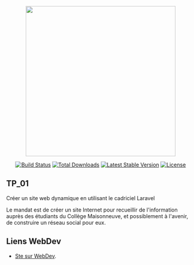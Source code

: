 <p align="center"><a href="https://laravel.com" target="_blank"><img src="https://raw.githubusercontent.com/laravel/art/master/logo-lockup/5%20SVG/2%20CMYK/1%20Full%20Color/laravel-logolockup-cmyk-red.svg" width="400"></a></p>

<p align="center">
<a href="https://travis-ci.org/laravel/framework"><img src="https://travis-ci.org/laravel/framework.svg" alt="Build Status"></a>
<a href="https://packagist.org/packages/laravel/framework"><img src="https://img.shields.io/packagist/dt/laravel/framework" alt="Total Downloads"></a>
<a href="https://packagist.org/packages/laravel/framework"><img src="https://img.shields.io/packagist/v/laravel/framework" alt="Latest Stable Version"></a>
<a href="https://packagist.org/packages/laravel/framework"><img src="https://img.shields.io/packagist/l/laravel/framework" alt="License"></a>
</p>

## TP_01

Créer un site web dynamique en utilisant le cadriciel Laravel

Le mandat est de créer un site Internet pour recueillir de l'information auprès des
étudiants du Collège Maisonneuve, et possiblement à l'avenir, de construire un réseau
social pour eux.



## Liens WebDev

- [Ste sur WebDev](https://e2296101.webdev.cmaisonneuve.qc.ca/CADRICIEL/TP_01/).


